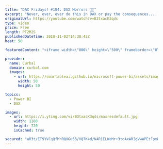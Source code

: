 ```yaml
---
title: "DAX Fridays! #104: DAX Horrors 🔪💀"
excerpt: "Never, ever, ever do this in DAX or pay the consequences.... You have been warned!  Happy Halloween!   Get Northwind Dataset: https://www.youtube.com/watch?v=k3NMIlLffrU  Link to DAX Fridays survey: http://bit.ly/2MMM4KK    Here you can download all the pbix files: https://curbal.com/donwload-center"
originalUrl: https://youtube.com/watch?v=B3txacK3qds
type: video
price: Free
length: PT2M2S
publishedDateTime: 2018-11-02T14:38:42Z
heat: 50

featuredContent: "<iframe width=\"800\" height=\"500\" frameborder=\"0\" src=\"https://www.youtube.com/embed/B3txacK3qds\" allow=\"accelerometer; autoplay; encrypted-media; gyroscope; picture-in-picture\" allowfullscreen></iframe>"

provider:
  name: Curbal
  domain: curbal.com
  images:
    - url: https://smartableai.github.io/microsoft-power-bi/assets/images/organizations/curbal.com-50x50.jpg
      width: 50
      height: 50

topics:
  - Power BI
  - DAX

images:
  - url: https://i.ytimg.com/vi/B3txacK3qds/maxresdefault.jpg
    width: 1280
    height: 720
    isCached: true

secured: "aR3t/ET9YVCqQfhhRQUGu53/VQ7K4d/NAR1ELWeMr+3toAxARIgVwWPEtFpxWqLfgl5KIgVJMk9eGYAs2EW6DTKO0rACHxm0q65t1uxAla0WvIk3wFNckGQzlkerPD3oWDBY132USZeQwNFZ3XWVLXQqmDQq8P4vC5A/XvWc6qcMqzPlad1CYZXS62b5A5zOtJZQJgvWxoY6ULyuFP3CMJ2131PprcUHnlx//Clzb3NMpz1hSa3rJC8/fy5PNqlQJY7/a6VCzm/vJcocXuZRhDiLGNTzVs2fF27RQ6Gs3BAqCsIal7MdynbsbrLqOXSLbU0j8Ahbbj2jjFQ8/S2DYggkhTa8sJd/VyXMwUvIduDvld/eJVVUGxZvwfQ+UgLECkWqZ4Gjq80/VQITGfpXqO3s5rS5HWmlQDyQE8Cgpjs=;7YFdrYU5SZFZ47RNrQBl0w=="
---
```


